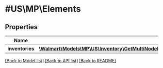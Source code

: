# #US\MP\Elements

## Properties

Name | Type | Description | Notes
------------ | ------------- | ------------- | -------------
**inventories** | [**\Walmart\Models\MP\US\Inventory\GetMultiNodeInventoryForAllSkuAndAllShipNodes200ResponseElementsInventoriesInner[]**](GetMultiNodeInventoryForAllSkuAndAllShipNodes200ResponseElementsInventoriesInner.md) |  | [optional]


[[Back to Model list]](../) [[Back to API list]](../../Api/US/MP) [[Back to README]](../../README.md)
